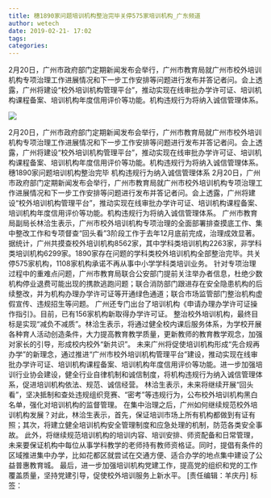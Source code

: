 ```yaml
---
title: 穗1890家问题培训机构整治完毕关停575家培训机构_广东频道
author: wetech
date: 2019-02-21- 17:02
tags: 
categories: 
---
```

2月20日，广州市政府部门定期新闻发布会举行，广州市教育局就广州市校外培训机构专项治理工作进展情况和下一步工作安排等问题进行发布并答记者问。会上透露，广州将建设“校外培训机构管理平台”，推动实现在线审批办学许可证、培训机构课程备案、培训机构年度信用评价等功能。机构违规行为将纳入诚信管理体系。
<!-- more -->
                
<img align="center" border="0" src="http://p2.ifengimg.com/a/2016/0810/204c433878d5cf9size1_w16_h16.png" />
                
                
            
2月20日，广州市政府部门定期新闻发布会举行，广州市教育局就广州市校外培训机构专项治理工作进展情况和下一步工作安排等问题进行发布并答记者问。会上透露，广州将建设“校外培训机构管理平台”，推动实现在线审批办学许可证、培训机构课程备案、培训机构年度信用评价等功能。机构违规行为将纳入诚信管理体系。
穗1890家问题培训机构整治完毕
机构违规行为纳入诚信管理体系
2月20日，广州市政府部门定期新闻发布会举行，广州市教育局就广州市校外培训机构专项治理工作进展情况和下一步工作安排等问题进行发布并答记者问。会上透露，广州将建设“校外培训机构管理平台”，推动实现在线审批办学许可证、培训机构课程备案、培训机构年度信用评价等功能。机构违规行为将纳入诚信管理体系。
广州市教育局副局长林洽生表示，广州市校外培训机构专项治理的全面部署排查摸底工作、集中整改工作和专项督查“回头看”3阶段工作于去年12月底前完成，治理成效显著。
据统计，广州共摸查校外培训机构8562家，其中学科类培训机构2263家，非学科类培训机构6299家。1890家存在问题的学科类校外培训机构全部整治完毕。共关停575家机构，1108家机构承诺不再从事中小学学科类培训业务。
针对专项治理过程中的重难点问题，广州市教育局联合公安部门提前关注举办者信息，杜绝少数机构停业退费可能出现的携款逃跑问题；联合消防部门跟进存在安全隐患机构的后续整改，并为机构办理办学许可证等开通绿色通道；联合市场监管部门整治机构虚假宣传、违规招生等问题。
广州还专门出台了培训机构《申请办理办学许可证操作指引》。目前，已有156家机构新取得办学许可证。
整治校外培训机构，最终目标是实现“减负不减质”。林洽生表示，将通过健全校内课后服务体系，为学校开展各种育人活动创造条件，大力提高教育教学质量，更新教师的教育教学观念，加强对家长的引导，形成校内校外“新共识”。
未来广州将促使培训机构形成“先合规再办学”的新理念，通过推进“广州市校外培训机构管理平台”建设，推动实现在线审批办学许可证、培训机构课程备案、培训机构年度信用评价等功能。进一步加强培训行业协会建设，健全行业自律机制和诚信制度，将机构违规行为纳入诚信管理体系，促进培训机构依法、规范、诚信经营。
林洽生表示，未来将继续开展“回头看”，坚决抵制和查处违规组织竞赛、“密考”等违规行为，公布校外培训机构黑白名单，强化对培训机构的监督管理。
在集中治理之后，广州如何继续规范校外培训机构发展？对此，林洽生表示，首先，保证培训市场上所有机构都做到有证有照；其次，将建立健全培训机构安全管理制度和应急处理的机制，防范各类安全事故。
此外，将继续规范培训机构的培训内容、培训安排、师资配备和日常管理，未来要保证机构中每位从事学科教学的老师持有教师资格证。同时，提倡有条件的区域推进集中办学，比如花都区就尝试在交通方便、适合办学的地点集中建设了公益普惠教育城。
最后，进一步加强培训机构党建工作，提高党的组织和党的工作覆盖质量，坚持党建引导，促使校外培训服务上新水平。
[责任编辑：羊庆丹]
标签：
 
             
